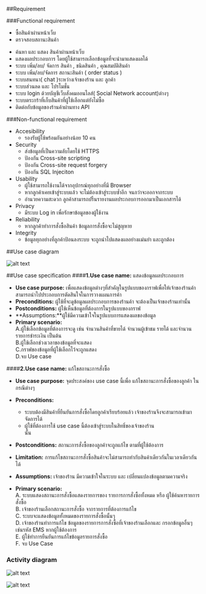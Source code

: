 ##Requirement

###Functional requirement 
- ซื้อสินค้าผ่านหน้าเว็บ
- ตรวจสอบสถานะสินค้า  
+ ค้นหา และ แสดง สินค้าผ่านหน้าเว็บ
+ แสดงผลประกอบการ โดยผู้ใช้สามารถเลือกข้อมูลที่จะนำมาแสดงผลได้
+ ระบบ เพิ่ม/ลบ/ จัดการ สินค้า , ชนิดสินค้า , คุณสมบัติสินค้า 
+ ระบบ เพิ่ม/ลบ/จัดการ สถานะสินค้า ( order status )
+ ระบบสนทนา( chat )ระหว่างเจ้าของร้าน และ ลูกค้า 
+ ระบบส่วนลด และ โปรโมชั่น 
+ ระบบ login ด้วยบัญชีเว็บสังคมออนไลส์( Social Network  account)ต่างๆ
+ ระบบตระกร้าที่เก็บสินค้าที่ผู้ใช้เลือกแต่ยังไม่ซื้อ
+ ติดต่อกับข้อมูลของร้านค้าผ่านทาง API 

###Non-functional requirement
+ Accesibility
  * รองรับผู้ใช้พร้อมกันอย่างน้อย 10 คน
+ Security
  * ส่งข้อมูลที่เป็นความลับโดยใช้  HTTPS
  * ป้องกัน Cross-site scripting
  * ป้องกัน Cross-site request forgery
  * ป้องกัน SQL Injeciton
+ Usability
  * ผู้ใช้สามารถใช้งานได้จากอุปกรณ์ทุกอย่างที่มี Browser
  * หากลูกค้าเคยเข้าสู่ระบบแล้ว จะไม่ต้องเข้าสู่ระบบซ้ำอีก จนกว่าจะออกจากระบบ
  * อำนวยความสะดวก ลูกค้าสามารถปริ้นรายงานผลประกอบการออกมาเป็นเอกสารได้
+ Privacy
  * มีระบบ Log in เพื่อรักษาข้อมูลของผู้ใช้งาน
+ Reliability
  * หากลูกค้าทำการสั่งซื้อสินค้า ข้อมูลการสั่งซื้อจะไม่สูญหาย
+ Integrity
  * ข้อมูลทุกอย่างที่ลูกค้าป้อนลงระบบ จะถูกนำไปแสดงผลอย่างแม่นยำ และถูกต้อง

##Use case diagram

![alt text](http://nutsu.kmi.tl/OOAD_resource/usecaseNew.png)

##Use case specification
####**1.Use case name:** แสดงข้อมูลผลประกอบการ 
+ **Use case purpose:** เพื่อแสดงข้อมูลต่างๆที่สำคัญในรูปแบบของกราฟเพื่อให้เจ้าของร้านค้าสามารถนำไปประกอบการตัดสินใจในการวางแผนการค้า    
+ **Preconditions:**	ผู้ใช้ที่จะดูข้อมูลผลประกอบการของร้านค้า จะต้องเป็นเจ้าของร้านเท่านั้น  
+ **Postconditions:**	ผู้ใช้เห็นข้อมูลที่ต้องการในรูปแบบของกราฟ  
+ **Assumptions:**ผู้ใช้มีความเข้าใจในรูปแบบการแสดงผลของข้อมูล  
+ **Primary scenario:**  
A.ผู้ใช้เลือกข้อมูลที่ต้องการจะดู เช่น จำนวนสินค้าที่ขายได้ จำนวนผู้เข้าชม รายได้ และจำนวนรายการชำระเงิน เป็นต้น   
B.ผู้ใช้เลือกช่วงเวลาของข้อมูลที่จะแสดง  
C.กราฟของข้อมูลที่ผู้ใช้เลือกไว้จะถูกแสดง  
D.จบ Use case    

####**2.Use case name:** แก้ไขสถานะการสั่งซื้อ  
+ **Use case purpose:** จุดประสงค์ของ use case นี้เพื่อ แก้ไขสถานะการสั่งซื้อของลูกค้า ในกรณีต่างๆ
  
+ **Preconditions:**	
  * ระบบต้องมีสินค้าที่ยืนยันการสั่งซื้อโดยลูกค้าเรียบร้อยแล้ว เจ้าของร้านจึงจะสามารถเข้ามาจัดการได้    
  * ผู้ใช้ที่ต้องการใช้ use case นี้ต้องเข้าสู่ระบบในสิทธิ์ของเจ้าของร้าน   
นั้น  
+ **Postconditions:**	สถานะการสั่งซื้อของลูกค้าจะถูกแก้ไข ตามที่ผู้ใช้ต้องการ  
+ **Limitation:** การแก้ไขสถานะการสั่งซื้อสินค้าจะไม่สามารถทำกับสินค้าเดียวกันในเวลาเดียวกันได้  
+ **Assumptions:** เจ้าของร้าน มีความเข้าใจในระบบ และ เปลี่ยนแปลงข้อมูลตามความจริง
  
+ **Primary scenario:**  
A.  ระบบแสดงสถานะการสั่งซื้อแสดงรายการของ รายการการสั่งซื้อทั้งหมด หรือ ผู้ใช้ค้นหารายการสั่งซื้อ  
B.  เจ้าของร้านเลือกสถานะการสั่งซื้อ จากรายการที่ต้องการแก้ไข  
C.  ระบบจะแสดงข้อมูลทั้งหมดของรายการสั่งซื้อนั้นๆ  
D.  เจ้าของร้านทำการแก้ไข ข้อมูลของรายการการสั่งซื้อที่เจ้าของร้านเลือกและ กรอกข้อมูลอื่นๆเช่นรหัส EMS   หากผู้ใช้ต้องการ  
E.  ผู้ใช้ทำการยืนยันการแก้ไขข้อมูลรายการสั่งซื้อ  
F.   จบ Use Case  

### Activity diagram

![alt text](http://nutsu.kmi.tl/OOAD_resource/ActivityDiagram1.png)


![alt text](http://nutsu.kmi.tl/OOAD_resource/no_ac.jpg)
